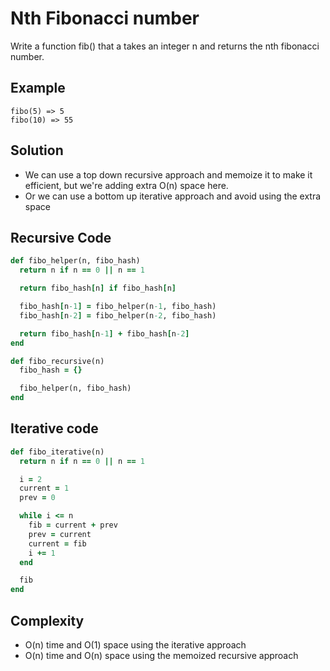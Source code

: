# Nth Fibonacci number
Write a function fib() that a takes an integer n and returns the nth fibonacci number.

## Example
```
fibo(5) => 5
fibo(10) => 55
```

## Solution
- We can use a top down recursive approach and memoize it to make it efficient, but we're adding
  extra O(n) space here.
- Or we can use a bottom up iterative approach and avoid using the extra space

## Recursive Code
```ruby
def fibo_helper(n, fibo_hash)
  return n if n == 0 || n == 1

  return fibo_hash[n] if fibo_hash[n]

  fibo_hash[n-1] = fibo_helper(n-1, fibo_hash)
  fibo_hash[n-2] = fibo_helper(n-2, fibo_hash)

  return fibo_hash[n-1] + fibo_hash[n-2]
end

def fibo_recursive(n)
  fibo_hash = {}

  fibo_helper(n, fibo_hash)
end
```

## Iterative code
```ruby
def fibo_iterative(n)
  return n if n == 0 || n == 1

  i = 2
  current = 1
  prev = 0

  while i <= n
    fib = current + prev
    prev = current
    current = fib
    i += 1
  end

  fib
end
```

## Complexity
- O(n) time and O(1) space using the iterative approach
- O(n) time and O(n) space using the memoized recursive approach

